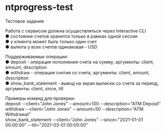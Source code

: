 <h1 class="code-line" data-line-start=0 data-line-end=1 ><a id="ntprogresstest_0"></a>ntprogress-test</h1>
<p class="has-line-data" data-line-start="1" data-line-end="2">Тестовое задание</p>
<p class="has-line-data" data-line-start="4" data-line-end="8">Работа с сервисом должна осуществляться через Interactive CLI<br>
● состояние счетов хранится только в рамках одной сессии<br>
● у клиента может быть только один счет<br>
● валюта у всех счетов одинаковая - USD</p>
<p class="has-line-data" data-line-start="10" data-line-end="14">Поддерживаемые операции:<br>
● deposit - операция пополнения счета на сумму, аргументы: client, amount, description<br>
● withdraw - операция снятия со счета, аргументы: client, amount, description<br>
● show_bank_statement - вывод на экран выписки со счета за период, аргументы: client, since, till</p>
<p class="has-line-data" data-line-start="16" data-line-end="20">Примеры команд для проверки:<br>
deposit --client="John Jones" --amount=100 --description="ATM Deposit"<br>
withdraw --client="John Jones" --amount=50 --description="ATM Withdrawal"<br>
show_bank_statement --client="John Jones" --since="2021-01-01 00:00:00" --till="2021-03-01 00:00:00"</p>

